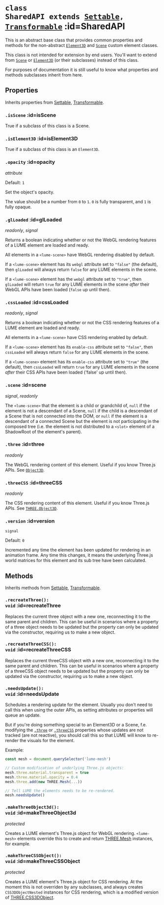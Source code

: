 
# <code>class <b>SharedAPI</b> extends [Settable](../utils/Settable.md), [Transformable](Transformable.md)</code> :id=SharedAPI

This is an abstract base class that provides common
properties and methods for the non-abstract [`Element3D`](./Element3D) and
[`Scene`](./Scene) custom element classes.

This class is not intended for extension by end users. You'll want to extend
from [`Scene`](./Scene) or [`Element3D`](./Element3D) (or their
subclasses) instead of this class.

For purposes of documentation it is still useful to know what properties and
methods subclasses inherit from here.

## Properties

Inherits properties from [Settable](../utils/Settable.md), [Transformable](Transformable.md).


### <code>.<b>isScene</b></code> :id=isScene

True if a subclass of this class is a Scene.
        


### <code>.<b>isElement3D</b></code> :id=isElement3D

True if a subclass of this class is an `Element3D`.
        


### <code>.<b>opacity</b></code> :id=opacity

*attribute*

Default: `1`

Set the object's opacity.

The value should be a number from `0` to `1`. `0` is fully transparent, and `1` is fully opaque.
        


### <code>.<b>glLoaded</b></code> :id=glLoaded

*readonly*, *signal*

Returns a boolean indicating whether or not the WebGL rendering features
of a LUME element are loaded and ready.

All elements in a `<lume-scene>` have WebGL rendering disabled by
default.

If a `<lume-scene>` element has its `webgl` attribute set to
`"false"` (the default), then `glLoaded` will always return `false` for any LUME
elements in the scene.

If a `<lume-scene>` element has the `webgl` attribute set to
`"true"`, then `glLoaded` will return `true` for any LUME
elements in the scene *after* their WebGL APIs have been loaded
(`false` up until then).
        


### <code>.<b>cssLoaded</b></code> :id=cssLoaded

*readonly*, *signal*

Returns a boolean indicating whether or not the CSS rendering features
of a LUME element are loaded and ready.

All elements in a `<lume-scene>` have CSS rendering enabled by
default.

If a `<lume-scene>` element has its `enable-css` attribute set to
`"false"`, then `cssLoaded` will always return `false` for any LUME
elements in the scene.

If a `<lume-scene>` element has its `enable-css` attribute set to
`"true"` (the default), then `cssLoaded` will return `true` for
any LUME elements in the scene *after* their CSS APIs have been loaded
('false' up until then).
        


### <code>.<b>scene</b></code> :id=scene

*signal*, *readonly*

The `<lume-scene>` that the element is a child or grandchild of, `null`
if the element is not a descendant of a Scene, `null` if the child is a
descendant of a Scene that is not connected into the DOM, or `null` if
the element is a descendant of a connected Scene but the element is not
participating in the composed tree (i.e. the element is not distributed
to a `<slot>` element of a ShadowRoot of the element's parent).
        


### <code>.<b>three</b></code> :id=three

*readonly*

The WebGL rendering content of this element. Useful if you know Three.js
APIs. See
[`Object3D`](https://threejs.org/docs/index.html#api/en/core/Object3D).
        


### <code>.<b>threeCSS</b></code> :id=threeCSS

*readonly*

The CSS rendering content of this element. Useful if you know Three.js
APIs. See
[`THREE.Object3D`](https://threejs.org/docs/index.html#api/en/core/Object3D).
        


### <code>.<b>version</b></code> :id=version

`signal`

Default: `0`

Incremented any time the element has been updated for rendering in an
animation frame. Any time this changes, it means the underlying Three.js
world matrices for this element and its sub tree have been calculated.
        

## Methods

Inherits methods from [Settable](../utils/Settable.md), [Transformable](Transformable.md).


### <code>.<b>recreateThree</b>(): void</code> :id=recreateThree

Replaces the current three object with a new
one, reconnecting it to the same parent and children. This can be useful
in scenarios where a property of a three object needs to be updated but the property
can only be updated via the constructor, requiring us to make a new object.
        


### <code>.<b>recreateThreeCSS</b>(): void</code> :id=recreateThreeCSS

Replaces the current threeCSS object with a new
one, reconnecting it to the same parent and children. This can be useful
in scenarios where a property of a threeCSS object needs to be updated but the property
can only be updated via the constructor, requiring us to make a new object.
        


### <code>.<b>needsUpdate</b>(): void</code> :id=needsUpdate

Schedules a rendering update for the element.
Usually you don't need to call this when using the outer APIs, as setting
attributes or properties will queue an update.

But if you're doing something special to an Element3D or a Scene, f.e.
modifying the [`.three`](#three) or [`.threeCSS`](#threeCSS) properties
whose updates are not tracked (are not reactive), you should call this so
that LUME will know to re-render the visuals for the element.

Example:

```js
const mesh = document.querySelector('lume-mesh')

// Custom modification of underlying Three.js objects:
mesh.three.material.transparent = true
mesh.three.material.opacity = 0.4
mesh.three.add(new THREE.Mesh(...))

// Tell LUME the elements needs to be re-rendered.
mesh.needsUpdate()
```
        


### <code>.<b>makeThreeObject3d</b>(): void</code> :id=makeThreeObject3d

*protected*

Creates a LUME element's Three.js object for
WebGL rendering. `<lume-mesh>` elements override this to create and return
[THREE.Mesh](https://threejs.org/docs/index.html?q=mesh#api/en/objects/Mesh) instances,
for example.
        


### <code>.<b>makeThreeCSSObject</b>(): void</code> :id=makeThreeCSSObject

*protected*

Creates a LUME element's Three.js object
for CSS rendering. At the moment this is not overriden by any
subclasses, and always creates `CSS3DObjectNested` instances for CSS
rendering, which is a modified version of
[THREE.CSS3DObject](https://github.com/mrdoob/three.js/blob/b13eccc8bf1b6aeecf6e5652ba18d2425f6ec22f/examples/js/renderers/CSS3DRenderer.js#L7).
        
        